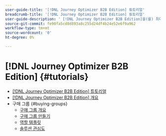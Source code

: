 ```yaml
---
user-guide-title: '[!DNL Journey Optimizer B2B Edition] 튜토리얼'
breadcrumb-title: '[!DNL Journey Optimizer B2B Edition] 튜토리얼'
user-guide-description: ' [!DNL Journey Optimizer B2B Edition]을(를) 최대한 활용하는 방법을 알아봅니다. 기본 제공 생성형 AI와 업계 최고 수준의 자동화를 활용해 계정 및 구매 그룹 여정을 조율하여 특정 서비스에 대한 수요를 극대화할 수 있습니다.'
source-git-commit: fe90fa5cd8d893a8c255d24df4b24e52e6f9a962
workflow-type: tm+mt
source-wordcount: '0'
ht-degree: 0%

---
```



# [!DNL Journey Optimizer B2B Edition] {#tutorials}

+ [[!DNL Journey Optimizer B2B Edition] 튜토리얼](overview.md)
+ [[!DNL Journey Optimizer B2B Edition] 개요](/help/overview-video.md)
+ 구매 그룹 {#buying-groups}
   + [구매 그룹 개요](/help/buying-groups/buying-groups-overview.md)
   + [구매 그룹 만들기](/help/buying-groups/create-a-buying-group.md)
   + [역할 템플릿](/help/buying-groups/role-templates.md)
   + [솔루션 관심도](/help/buying-groups/solution-interest.md)
